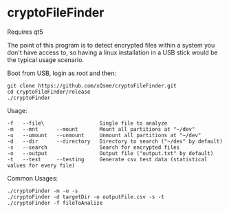 # cryptoFileFinder

Requires qt5

The point of this program is to detect encrypted files within a system you don't have access to, so having a linux installation in a USB stick would be the typical usage scenario.

Boot from USB, login as root and then:

```
git clone https://github.com/xQsme/cryptoFileFinder.git
cd cryptoFileFinder/release
./cryptoFinder
```

Usage:
```
-f   --file\                  Single file to analyze
-m   --mnt      --mount       Mount all partitions at "~/dev"
-u   --umount   --unmount     Unmount all partitions at "~/dev" 
-d   --dir      --directory   Directory to search ("~/dev" by default)
-s   --search                 Search for encrypted files
-o   --output                 Output file ("output.txt" by default)
-t   --test     --testing     Generate csv test data (statistical values for every file)
```

Common Usages:
```
./cryptoFinder -m -u -s
./cryptoFinder -d targetDir -o outputFile.csv -s -t
./cryptoFinder -f fileToAnalize
```
